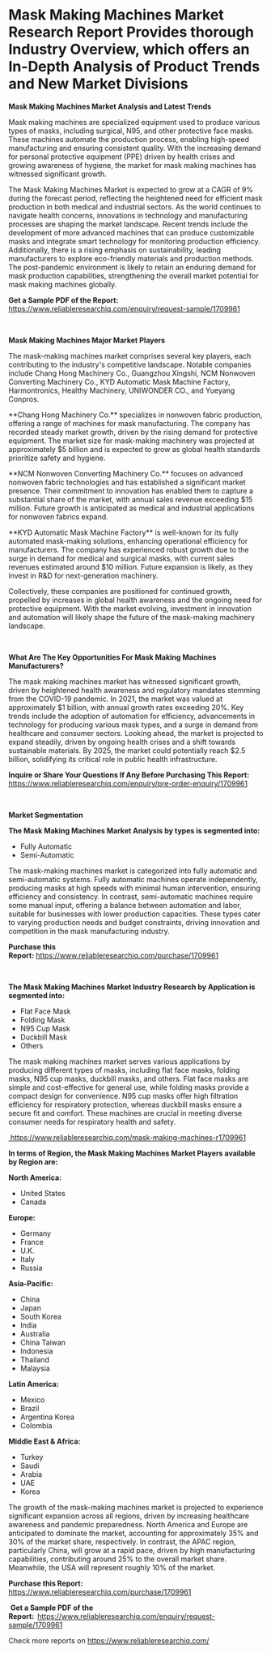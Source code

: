 <p><h1>Mask Making Machines Market Research Report Provides thorough Industry Overview, which offers an In-Depth Analysis of Product Trends and New Market Divisions</h1></p><p><strong>Mask Making Machines Market Analysis and Latest Trends</strong></p>
<p><p>Mask making machines are specialized equipment used to produce various types of masks, including surgical, N95, and other protective face masks. These machines automate the production process, enabling high-speed manufacturing and ensuring consistent quality. With the increasing demand for personal protective equipment (PPE) driven by health crises and growing awareness of hygiene, the market for mask making machines has witnessed significant growth.</p><p>The Mask Making Machines Market is expected to grow at a CAGR of 9% during the forecast period, reflecting the heightened need for efficient mask production in both medical and industrial sectors. As the world continues to navigate health concerns, innovations in technology and manufacturing processes are shaping the market landscape. Recent trends include the development of more advanced machines that can produce customizable masks and integrate smart technology for monitoring production efficiency. Additionally, there is a rising emphasis on sustainability, leading manufacturers to explore eco-friendly materials and production methods. The post-pandemic environment is likely to retain an enduring demand for mask production capabilities, strengthening the overall market potential for mask making machines globally.</p></p>
<p><strong>Get a Sample PDF of the Report:&nbsp;</strong> <a href="https://www.reliableresearchiq.com/enquiry/request-sample/1709961?utm_campaign=1140&utm_medium=2&utm_source=Github&utm_content=ia&utm_term=10012025&utm_id=mask-making-machines">https://www.reliableresearchiq.com/enquiry/request-sample/1709961</a></p>
<p>&nbsp;</p>
<p><strong>Mask Making Machines Major Market Players</strong></p>
<p><p>The mask-making machines market comprises several key players, each contributing to the industry's competitive landscape. Notable companies include Chang Hong Machinery Co., Guangzhou Xingshi, NCM Nonwoven Converting Machinery Co., KYD Automatic Mask Machine Factory, Harmontronics, Healthy Machinery, UNIWONDER CO., and Yueyang Conpros.</p><p>**Chang Hong Machinery Co.** specializes in nonwoven fabric production, offering a range of machines for mask manufacturing. The company has recorded steady market growth, driven by the rising demand for protective equipment. The market size for mask-making machinery was projected at approximately $5 billion and is expected to grow as global health standards prioritize safety and hygiene.</p><p>**NCM Nonwoven Converting Machinery Co.** focuses on advanced nonwoven fabric technologies and has established a significant market presence. Their commitment to innovation has enabled them to capture a substantial share of the market, with annual sales revenue exceeding $15 million. Future growth is anticipated as medical and industrial applications for nonwoven fabrics expand.</p><p>**KYD Automatic Mask Machine Factory** is well-known for its fully automated mask-making solutions, enhancing operational efficiency for manufacturers. The company has experienced robust growth due to the surge in demand for medical and surgical masks, with current sales revenues estimated around $10 million. Future expansion is likely, as they invest in R&D for next-generation machinery.</p><p>Collectively, these companies are positioned for continued growth, propelled by increases in global health awareness and the ongoing need for protective equipment. With the market evolving, investment in innovation and automation will likely shape the future of the mask-making machinery landscape.</p></p>
<p>&nbsp;</p>
<p><strong>What Are The Key Opportunities For Mask Making Machines Manufacturers?</strong></p>
<p><p>The mask making machines market has witnessed significant growth, driven by heightened health awareness and regulatory mandates stemming from the COVID-19 pandemic. In 2021, the market was valued at approximately $1 billion, with annual growth rates exceeding 20%. Key trends include the adoption of automation for efficiency, advancements in technology for producing various mask types, and a surge in demand from healthcare and consumer sectors. Looking ahead, the market is projected to expand steadily, driven by ongoing health crises and a shift towards sustainable materials. By 2025, the market could potentially reach $2.5 billion, solidifying its critical role in public health infrastructure.</p></p>
<p><strong>Inquire or Share Your Questions If Any Before Purchasing This Report:</strong> <a href="https://www.reliableresearchiq.com/enquiry/pre-order-enquiry/1709961?utm_campaign=1140&utm_medium=2&utm_source=Github&utm_content=ia&utm_term=10012025&utm_id=mask-making-machines">https://www.reliableresearchiq.com/enquiry/pre-order-enquiry/1709961</a></p>
<p>&nbsp;</p>
<p><strong>Market Segmentation</strong></p>
<p><strong>The Mask Making Machines Market Analysis by types is segmented into:</strong></p>
<p><ul><li>Fully Automatic</li><li>Semi-Automatic</li></ul></p>
<p><p>The mask-making machines market is categorized into fully automatic and semi-automatic systems. Fully automatic machines operate independently, producing masks at high speeds with minimal human intervention, ensuring efficiency and consistency. In contrast, semi-automatic machines require some manual input, offering a balance between automation and labor, suitable for businesses with lower production capacities. These types cater to varying production needs and budget constraints, driving innovation and competition in the mask manufacturing industry.</p></p>
<p><strong>Purchase this Report:&nbsp;</strong><a href="https://www.reliableresearchiq.com/purchase/1709961?utm_campaign=1140&utm_medium=2&utm_source=Github&utm_content=ia&utm_term=10012025&utm_id=mask-making-machines">https://www.reliableresearchiq.com/purchase/1709961</a></p>
<p>&nbsp;</p>
<p><strong>The Mask Making Machines Market Industry Research by Application is segmented into:</strong></p>
<p><ul><li>Flat Face Mask</li><li>Folding Mask</li><li>N95 Cup Mask</li><li>Duckbill Mask</li><li>Others</li></ul></p>
<p><p>The mask making machines market serves various applications by producing different types of masks, including flat face masks, folding masks, N95 cup masks, duckbill masks, and others. Flat face masks are simple and cost-effective for general use, while folding masks provide a compact design for convenience. N95 cup masks offer high filtration efficiency for respiratory protection, whereas duckbill masks ensure a secure fit and comfort. These machines are crucial in meeting diverse consumer needs for respiratory health and safety.</p></p>
<p><a href="https://www.reliableresearchiq.com/mask-making-machines-r1709961?utm_campaign=1140&utm_medium=2&utm_source=Github&utm_content=ia&utm_term=10012025&utm_id=mask-making-machines">&nbsp;https://www.reliableresearchiq.com/mask-making-machines-r1709961</a></p>
<p><strong>In terms of Region, the Mask Making Machines Market Players available by Region are:</strong></p>
<p>
    <p> <strong> North America: </strong>
        <ul>
            <li>United States</li>
            <li>Canada</li>
        </ul>
        </p> 
    <p> <strong> Europe: </strong>
        <ul>
            <li>Germany</li>
            <li>France</li>
            <li>U.K.</li>
            <li>Italy</li>
            <li>Russia</li>
        </ul>
        </p> 
    <p> <strong> Asia-Pacific: </strong>
        <ul>
            <li>China</li>
            <li>Japan</li>
            <li>South Korea</li>
            <li>India</li>
            <li>Australia</li>
            <li>China Taiwan</li>
            <li>Indonesia</li>
            <li>Thailand</li>
            <li>Malaysia</li>
        </ul>
        </p> 
    <p> <strong> Latin America: </strong>
        <ul>
            <li>Mexico</li>
            <li>Brazil</li>
            <li>Argentina Korea</li>
            <li>Colombia</li>
        </ul>
        </p> 
    <p> <strong> Middle East & Africa: </strong>
        <ul>
            <li>Turkey</li>
            <li>Saudi</li>
            <li>Arabia</li>
            <li>UAE</li>
            <li>Korea</li>
        </ul>
    </p>
    </p>
<p><p>The growth of the mask-making machines market is projected to experience significant expansion across all regions, driven by increasing healthcare awareness and pandemic preparedness. North America and Europe are anticipated to dominate the market, accounting for approximately 35% and 30% of the market share, respectively. In contrast, the APAC region, particularly China, will grow at a rapid pace, driven by high manufacturing capabilities, contributing around 25% to the overall market share. Meanwhile, the USA will represent roughly 10% of the market.</p></p>
<p><strong>Purchase this Report: </strong><a href="https://www.reliableresearchiq.com/purchase/1709961?utm_campaign=1140&utm_medium=2&utm_source=Github&utm_content=ia&utm_term=10012025&utm_id=mask-making-machines">https://www.reliableresearchiq.com/purchase/1709961</a></p>
<p>&nbsp;<strong>Get a Sample PDF of the Report:&nbsp;&nbsp;</strong><a href="https://www.reliableresearchiq.com/enquiry/request-sample/1709961?utm_campaign=1140&utm_medium=2&utm_source=Github&utm_content=ia&utm_term=10012025&utm_id=mask-making-machines">https://www.reliableresearchiq.com/enquiry/request-sample/1709961</a></p>
<p><strong></strong></p>
<p>Check more reports on <a href="https://www.reliableresearchiq.com/?utm_campaign=1140&utm_medium=2&utm_source=Github&utm_content=ia&utm_term=10012025&utm_id=mask-making-machines">https://www.reliableresearchiq.com/</a></p>
